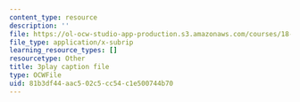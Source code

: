 ```yaml
---
content_type: resource
description: ''
file: https://ol-ocw-studio-app-production.s3.amazonaws.com/courses/18-06sc-linear-algebra-fall-2011/81b3df44aac502c5cc54c1e500744b70_QNpj-gOXW9M.srt
file_type: application/x-subrip
learning_resource_types: []
resourcetype: Other
title: 3play caption file
type: OCWFile
uid: 81b3df44-aac5-02c5-cc54-c1e500744b70
---
```


